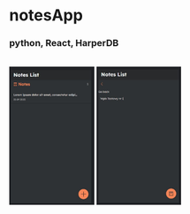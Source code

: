 # notesApp
<h3>python, React, HarperDB </h3><br>
<img src="demo/demo1.jpg" alt="notesApp" height="250px">
<img src="demo/demo2.jpg" alt="notesApp" height="250px">
